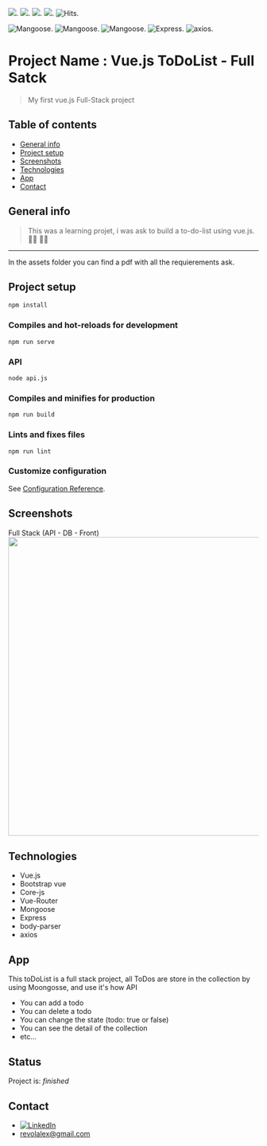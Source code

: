 ![](https://img.shields.io/badge/made%20with-vue.js-green?logo=vue.js).
![](https://img.shields.io/badge/made%20with-Bootstrap-green?logo=Bootstrap).
![](https://img.shields.io/badge/made%20with-mongoDB-blue?logo=mongoDB).
![](https://img.shields.io/badge/made%20with-Node.js-green?logo=Node.js).
<img src="https://hitcounter.pythonanywhere.com/count/tag.svg?url=https%3A%2F%2Fgithub.com%2Frevolalex%2Fvue_js_toDoList" alt="Hits">.



<img src="https://img.shields.io/badge/vue.router-green.svg" alt="Mangoose">.
<img src="https://img.shields.io/badge/vuex-green.svg" alt="Mangoose">.
<img src="https://img.shields.io/badge/Mongoose-blue.svg" alt="Mangoose">. 
<img src="https://img.shields.io/badge/Express-blue.svg" alt="Express">. 
<img src="https://img.shields.io/badge/axios-green.svg" alt="axios">.



# Project Name : Vue.js ToDoList - Full Satck
> My first vue.js Full-Stack project

## Table of contents
* [General info](#general-info)
* [Project setup](#project-setup)
* [Screenshots](#screenshots)
* [Technologies](#technologies)
* [App](#app)
* [Contact](#contact)

## General info
>This was a learning projet, i was ask to build a to-do-list using vue.js. 👩‍🎓 👨‍🎓 
---
In the assets folder you can find a pdf with all the requierements ask.

## Project setup
```
npm install
```

### Compiles and hot-reloads for development
```
npm run serve
```


### API
```
node api.js
```

### Compiles and minifies for production
```
npm run build
```

### Lints and fixes files
```
npm run lint
```

### Customize configuration
See [Configuration Reference](https://cli.vuejs.org/config/).


## Screenshots
Full Stack (API - DB - Front) <br>
<img width="600" src="https://user-images.githubusercontent.com/56839789/91654045-22f25900-eaa6-11ea-99c7-ddb8c27d6b1f.gif">


## Technologies
* Vue.js
* Bootstrap vue
* Core-js
* Vue-Router
* Mongoose
* Express
* body-parser
* axios

## App
This toDoList is a full stack project, all ToDos are store in the collection by using Moongosse, and use it's how API
 - You can add a todo 
 - You can delete a todo 
 - You can change the state (todo: true or false)
 - You can see the detail of the collection
 - etc...

 
## Status
Project is:  _finished_


## Contact	
- [![LinkedIn][linkedin-shield]][linkedin-url] 	
- revolalex@gmail.com






<!-- MARKDOWN LINKS & IMAGES -->
<!-- https://www.markdownguide.org/basic-syntax/#reference-style-links -->
[linkedin-shield]: https://img.shields.io/badge/-LinkedIn-black.svg?style=flat-square&logo=linkedin&colorB=555
[linkedin-url]: https://www.linkedin.com/in/alexandre-rodrigueza/






